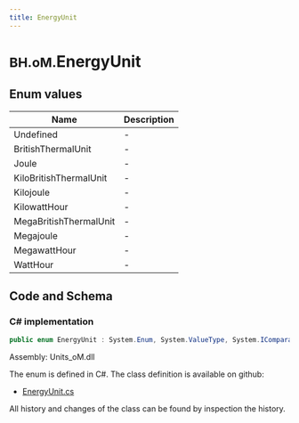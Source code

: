 ```yaml
---
title: EnergyUnit
---
```


# <small>BH.oM.</small>**EnergyUnit**



## Enum values

| Name            | Description                                                    |
|-----------------|----------------------------------------------------------------|
| Undefined |  -  |
| BritishThermalUnit |  -  |
| Joule |  -  |
| KiloBritishThermalUnit |  -  |
| Kilojoule |  -  |
| KilowattHour |  -  |
| MegaBritishThermalUnit |  -  |
| Megajoule |  -  |
| MegawattHour |  -  |
| WattHour |  -  |


## Code and Schema

### C# implementation

``` C# title="C#"
public enum EnergyUnit : System.Enum, System.ValueType, System.IComparable, System.ISpanFormattable, System.IFormattable, System.IConvertible
```

Assembly: Units_oM.dll

The enum is defined in C#. The class definition is available on github:

- [EnergyUnit.cs](https://github.com/BHoM/Localisation_Toolkit/blob/develop/Units_oM/Enums\Energy.cs)

All history and changes of the class can be found by inspection the history.
